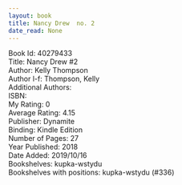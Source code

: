 ```yaml
---
layout: book
title: Nancy Drew  no. 2
date_read: None
---
```


Book Id: 40279433<br />
Title: Nancy Drew #2<br />
Author: Kelly Thompson<br />
Author l-f: Thompson, Kelly<br />
Additional Authors: <br />
ISBN: <br />
My Rating: 0<br />
Average Rating: 4.15<br />
Publisher: Dynamite<br />
Binding: Kindle Edition<br />
Number of Pages: 27<br />
Year Published: 2018<br />
Date Added: 2019/10/16<br />
Bookshelves: kupka-wstydu<br />
Bookshelves with positions: kupka-wstydu (#336)<br />

